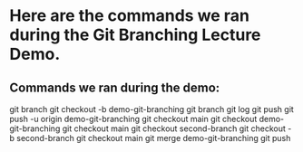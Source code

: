 # Here are the commands we ran during the Git Branching Lecture Demo.

## Commands we ran during the demo:

git branch
git checkout -b demo-git-branching
git branch
git log
git push
git push -u origin demo-git-branching
git checkout main
git checkout demo-git-branching 
git checkout main
git checkout second-branch
git checkout -b second-branch
git checkout main
git merge demo-git-branching
git push